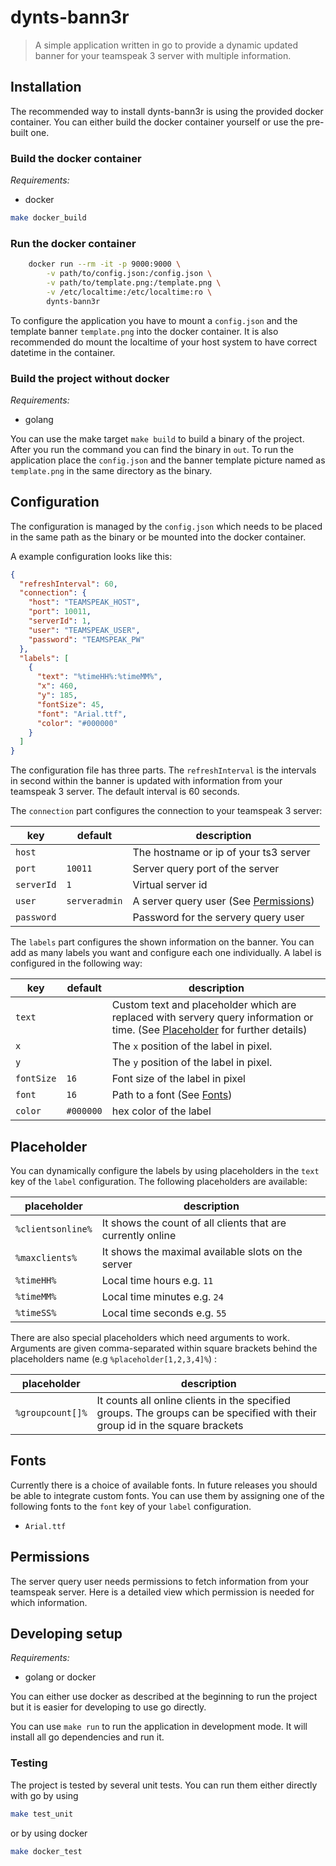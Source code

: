 # dynts-bann3r

> A simple application written in go to provide a dynamic updated banner for your teamspeak 3 server with multiple information.

## Installation

The recommended way to install dynts-bann3r is using the provided docker container. You can either build the docker container yourself or use the pre-built one.

### Build the docker container

*Requirements:*

- docker

```bash
make docker_build
```

### Run the docker container

```bash
	docker run --rm -it -p 9000:9000 \
        -v path/to/config.json:/config.json \
        -v path/to/template.png:/template.png \
        -v /etc/localtime:/etc/localtime:ro \
        dynts-bann3r
```

To configure the application you have to mount a `config.json` and the template banner `template.png` into the docker container. It is also recommended do mount the localtime of your host system to have correct datetime in the container.

### Build the project without docker

*Requirements:*

- golang

You can use the make target `make build` to build a binary of the project. After you run the command you can find the binary in `out`. To run the application place the `config.json` and the banner template picture named as `template.png` in the same directory as the binary.

## Configuration

The configuration is managed by the `config.json` which needs to be placed in the same path as the binary or be mounted into the docker container.

A example configuration looks like this:

```json
{
  "refreshInterval": 60,
  "connection": {
    "host": "TEAMSPEAK_HOST",
    "port": 10011,
    "serverId": 1,
    "user": "TEAMSPEAK_USER",
    "password": "TEAMSPEAK_PW"
  },
  "labels": [
    {
      "text": "%timeHH%:%timeMM%",
      "x": 460,
      "y": 185,
      "fontSize": 45,
      "font": "Arial.ttf",
      "color": "#000000"
    }
  ]
}
```

The configuration file has three parts. The `refreshInterval` is the intervals in second within the banner is updated with information from your teamspeak 3 server. The default interval is 60 seconds.

The `connection` part configures the connection to your teamspeak 3 server:

| key        | default       | description                               |
| ---------- | ------------- | ----------------------------------------- |
| `host`     |               | The hostname or ip of your ts3 server     |
| `port`     | `10011`       | Server query port of the server           |
| `serverId` | `1`           | Virtual server id                         |
| `user`     | `serveradmin` | A server query user (See [Permissions](#permissions)) |
| `password` |               | Password for the servery query user       |

The `labels` part configures the shown information on the banner. You can add as many labels you want and configure each one individually. A label is configured in the following way:

| key        | default   | description                                                                                                                    |
| ---------- | --------- | ------------------------------------------------------------------------------------------------------------------------------ |
| `text`     |           | Custom text and placeholder which are replaced with servery query information or time. (See [Placeholder](#placeholder) for further details) |
| `x`        |           | The `x` position of the label in pixel.                                                                                        |
| `y`        |           | The `y` position of the label in pixel.                                                                                        |
| `fontSize` | `16`      | Font size of the label in pixel                                                                                                |
| `font`     | `16`      | Path to a font (See [Fonts](#fonts))                                                                                                   |
| `color`    | `#000000` | hex color of the label                                                                                                         |

## Placeholder

You can dynamically configure the labels by using placeholders in the `text` key of the `label` configuration. The following placeholders are available:

| placeholder       | description                                                 |
| ----------------- | ----------------------------------------------------------- |
| `%clientsonline%` | It shows the count of all clients that are currently online |
| `%maxclients%`    | It shows the maximal available slots on the server          |
| `%timeHH%`        | Local time hours e.g. `11`                                  |
| `%timeMM%`        | Local time minutes e.g. `24`                                |
| `%timeSS%`        | Local time seconds e.g. `55`                                |

There are also special placeholders which need arguments to work. Arguments are given comma-separated within square brackets behind the placeholders name (e.g `%placeholder[1,2,3,4]%`) :

| placeholder      | description                                                                                                                  |
| ---------------- | ---------------------------------------------------------------------------------------------------------------------------- |
| `%groupcount[]%` | It counts all online clients in the specified groups. The groups can be specified with their group id in the square brackets |

## Fonts

Currently there is a choice of available fonts. In future releases you should be able to integrate custom fonts.
You can use them by assigning one of the following fonts to the `font` key of your `label` configuration.

- `Arial.ttf`

## Permissions

The server query user needs permissions to fetch information from your teamspeak server. Here is a detailed view which permission is needed for which information.

## Developing setup

*Requirements:*

- golang or docker

You can either use docker as described at the beginning to run the project but it is easier for developing to use go directly.

You can use `make run` to run the application in development mode. It will install all go dependencies and run it.

### Testing

The project is tested by several unit tests. You can run them either directly with go by using

```bash
make test_unit
```

or by using docker

```bash
make docker_test
```